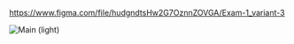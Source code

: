 https://www.figma.com/file/hudgndtsHw2G7OznnZOVGA/Exam-1_variant-3

![Main (light)](https://user-images.githubusercontent.com/72200398/213157840-7a467f01-0449-4401-a150-fed7fa699a87.jpg)
